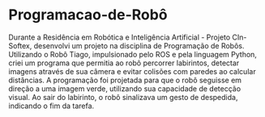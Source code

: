 # Programacao-de-Robô

Durante a Residência em Robótica e Inteligência Artificial - Projeto CIn-Softex, desenvolvi um projeto na disciplina de Programação de Robôs. Utilizando o Robô Tiago, impulsionado pelo ROS e pela linguagem Python, criei um programa que permitia ao robô percorrer labirintos, detectar imagens através de sua câmera e evitar colisões com paredes ao calcular distâncias.
A programação foi projetada para que o robô seguisse em direção a uma imagem verde, utilizando sua capacidade de detecção visual. Ao sair do labirinto, o robô sinalizava um gesto de despedida, indicando o fim da tarefa.
